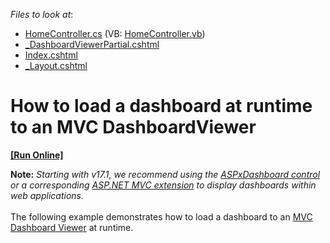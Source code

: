 <!-- default file list -->
*Files to look at*:

* [HomeController.cs](./CS/MVCLoadingDashboard/Controllers/HomeController.cs) (VB: [HomeController.vb](./VB/MVCLoadingDashboard/Controllers/HomeController.vb))
* [_DashboardViewerPartial.cshtml](./CS/MVCLoadingDashboard/Views/Home/_DashboardViewerPartial.cshtml)
* [Index.cshtml](./CS/MVCLoadingDashboard/Views/Home/Index.cshtml)
* [_Layout.cshtml](./CS/MVCLoadingDashboard/Views/Shared/_Layout.cshtml)
<!-- default file list end -->
# How to load a dashboard at runtime to an MVC DashboardViewer
<!-- run online -->
**[[Run Online]](https://codecentral.devexpress.com/t115058/)**
<!-- run online end -->


<p><strong>Note:</strong> <em>Starting with v17.1, we recommend using the <a href="https://documentation.devexpress.com/Dashboard/CustomDocument16976.aspx">ASPxDashboard control</a> or a corresponding <a href="https://documentation.devexpress.com/Dashboard/CustomDocument16977.aspx">ASP.NET MVC extension</a> to display dashboards within web applications.</em><br><br>The following example demonstrates how to load a dashboard to an <a href="https://documentation.devexpress.com/#Dashboard/CustomDocument17001">MVC Dashboard Viewer</a> at runtime.</p>

<br/>


